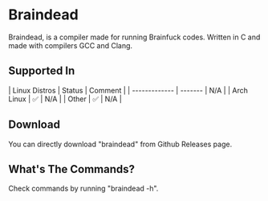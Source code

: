# Braindead
Braindead, is a compiler made for running Brainfuck codes. Written in C and made with compilers GCC and Clang.

## Supported In

| Linux Distros | Status  | Comment |
| ------------- | ------- | N/A     |
| Arch Linux    | ✅      | N/A     |
| Other         | ✅      | N/A     |

## Download
You can directly download "braindead" from Github Releases page.

## What's The Commands?
Check commands by running "braindead -h".
